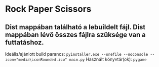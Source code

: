# Rock Paper Scissors

## Dist mappában található a lebuildelt fájl. Dist mappában lévő összes fájlra szüksége van a futtatáshoz.

Ideális/ajánlott build parancs:
`pyinstaller.exe --onefile --noconsole --icon="media\iconRounded.ico" main.py`
Használt könyvtár(ok):
`pygame`
